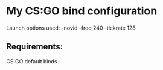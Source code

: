 # My CS:GO bind configuration
Launch options used: -novid -freq 240 -tickrate 128

## Requirements:  
CS:GO default binds
